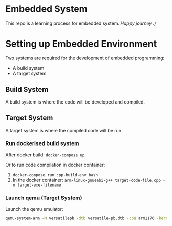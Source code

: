 # Embedded System

This repo is a learning process for embedded system. 
_Happy journey :)_

# Setting up Embedded Environment
Two systems are required for the development of embedded programming:

* A build system
* A target system


## Build System

A build system is where the code will be developed and compiled.

## Target System

A target system is where the compiled code will be run.

### Run dockerised build system

After docker build: `docker-compose up` 

Or to run code compilation in docker container: 
1. `docker-compose run cpp-build-env bash`
1. In the docker container: `arm-linux-gnueabi-g++ target-code-file.cpp -o target-exe-filename`

### Launch qemu (Target System)

Launch the qemu emulator:

```bash
qemu-system-arm -M versatilepb -dtb versatile-pb.dtb -cpu arm1176 -kernel kernel-qemu-stretch -m 256 -drive file=2021-05-07-raspios-buster-armhf-lite.img,format=raw -append "rw console=ttyAMA0 rootfstype=ext4 root=/dev/sda2 loglevel=8" -net user,hostfwd=tcp::22023-:22,hostfwd=tcp::9090-:9090 -net nic -serial stdio

```
<!-- -nographic  -->




